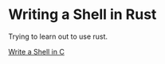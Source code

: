 # Writing a Shell in Rust

Trying to learn out to use rust.

[Write a Shell in C](https://brennan.io/2015/01/16/write-a-shell-in-c/)
